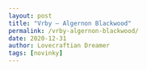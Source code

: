 ```yaml
---
layout: post
title: "Vrby – Algernon Blackwood"
permalink: /vrby-algernon-blackwood/
date: 2020-12-31
author: Lovecraftian Dreamer
tags: [novinky]
---
```

